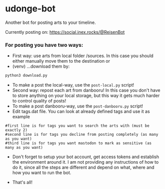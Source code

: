 # udonge-bot

Another bot for posting arts to your timeline. 

Currently posting on: https://social.inex.rocks/@ReisenBot

### For posting you have two ways: ###
* First way: use arts from local folder /sources. In this case you should either manually move them to the destination or
* (venv) ...download them by:
```bash
python3 download.py
``` 
* To make a post the local-way, use the `post-local.py` script!
* Second way: repost each art from danbooru! In this case you don't have to store anything on your local storage, but this way it gets much harder to control quality of posts!
* To make a post danbooru-way, use the `post-danbooru.py` script!
* Edit tags.dat file. You can look at already defined tags and use it as example
```
#first line is for tags you want to search the arts with (must be exactly 2)
#second line is for tags you decline from posting completely (as many as you want)
#third line is for tags you want mastodon to mark as sensitive (as many as you want)
```
* Don't forget to setup your bot account, get access tokens and establish the environment around it. I am not providing any instructions of how to do it, since all the steps are different and depend on what, where and how you want to run the bot.

* That's all!
